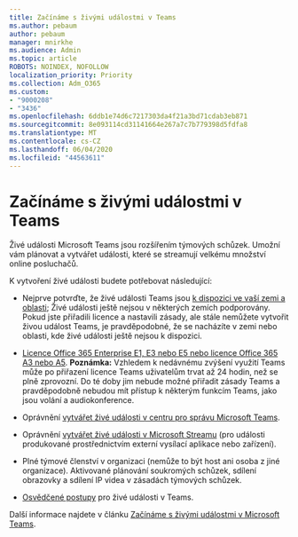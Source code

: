 ```yaml
---
title: Začínáme s živými událostmi v Teams
ms.author: pebaum
author: pebaum
manager: mnirkhe
ms.audience: Admin
ms.topic: article
ROBOTS: NOINDEX, NOFOLLOW
localization_priority: Priority
ms.collection: Adm_O365
ms.custom:
- "9000208"
- "3436"
ms.openlocfilehash: 6ddb1e74d6c7217303da4f21a3bd71cdab3eb871
ms.sourcegitcommit: 8e093114cd31141664e267a7c7b779398d5fdfa8
ms.translationtype: MT
ms.contentlocale: cs-CZ
ms.lasthandoff: 06/04/2020
ms.locfileid: "44563611"
---
```

# <a name="getting-started-with-teams-live-events"></a>Začínáme s živými událostmi v Teams

Živé události Microsoft Teams jsou rozšířením týmových schůzek. Umožní vám plánovat a vytvářet události, které se streamují velkému množství online posluchačů.

K vytvoření živé události budete potřebovat následující:

- Nejprve potvrďte, že živé události Teams jsou [k dispozici ve vaší zemi a oblasti](https://docs.microsoft.com/microsoftteams/teams-live-events/plan-for-teams-live-events#regional-availability); Živé události ještě nejsou v některých zemích podporovány.  Pokud jste přiřadili licence a nastavili zásady, ale stále nemůžete vytvořit živou událost Teams, je pravděpodobné, že se nacházíte v zemi nebo oblasti, kde živé události ještě nejsou k dispozici.

- [Licence Office 365 Enterprise E1, E3 nebo E5 nebo licence Office 365 A3 nebo A5](https://docs.microsoft.com/microsoftteams/teams-live-events/set-up-for-teams-live-events#step-2-get-and-assign-licenses). **Poznámka:** Vzhledem k nedávnému zvýšení využití Teams může po přiřazení licence Teams uživatelům trvat až 24 hodin, než se plně zprovozní. Do té doby jim nebude možné přiřadit zásady Teams a pravděpodobně nebudou mít přístup k některým funkcím Teams, jako jsou volání a audiokonference.

- Oprávnění [vytvářet živé události v centru pro správu Microsoft Teams](https://docs.microsoft.com/microsoftteams/teams-live-events/set-up-for-teams-live-events#create-or-edit-a-live-events-policy).

- Oprávnění [vytvářet živé události v Microsoft Streamu](https://docs.microsoft.com/microsoftteams/teams-live-events/what-are-teams-live-events) (pro události produkované prostřednictvím externí vysílací aplikace nebo zařízení).

- Plné týmové členství v organizaci (nemůže to být host ani osoba z jiné organizace).
Aktivované plánování soukromých schůzek, sdílení obrazovky a sdílení IP videa v zásadách týmových schůzek.

- [Osvědčené postupy](https://support.office.com/article/Best-practices-for-producing-a-Teams-live-event-e500370e-4dd1-4187-8b48-af10ef02cf42) pro živé události v Teams.

Další informace najdete v článku [Začínáme s živými událostmi v Microsoft Teams](https://support.office.com/article/get-started-with-microsoft-teams-live-events-d077fec2-a058-483e-9ab5-1494afda578a).